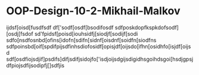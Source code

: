 # OOP-Design-10-2-Mikhail-Malkov
ijdsf[oisd[fusdfsdf
df['sodf[osdf[bsodifosdf
sdfposkdopfkspkdofsodf][osdj[fsdof
sd'fpidsf[poisd[iouhsidfj[siodjf[sodijf[sodi
sdfo[nsdfosnbd[ofins[idofn[sdifn[sidnf[oisdnf[soidfn[siodfns
sdfpoinsbd[oif[spdifpijsdfinhsdiofosidf[opisjdf[oijsdo[ifhn[osidhfo[isjdf[oijsd
sdf[osdfiojsdjif]psdifs]difjsdifjsidojfo['isdjoijsdgijsdigidhsgoihdsgoi[hsdjgpsjdfpiojsdfijsodipfj[]sdfjis
